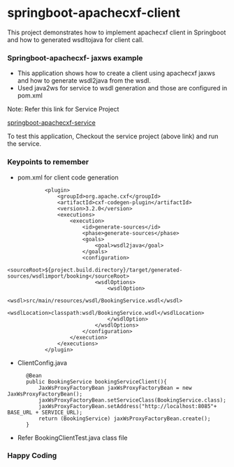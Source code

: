 # springboot-apachecxf-client
This project demonstrates how to implement apachecxf client in Springboot and how to generated wsdltojava for client call.

### Springboot-apachecxf- jaxws example ###

* This application shows how to create a client using apachecxf jaxws and how to generate wsdl2java from the wsdl.
* Used java2ws for service to wsdl generation and those are configured in pom.xml

Note: Refer this link for Service Project

[springboot-apachecxf-service](https://github.com/techragesh/springboot-apachecxf-service)

To test this application, Checkout the service project (above link) and run the service. 

### Keypoints to remember ###

* pom.xml for client code generation

```
            <plugin>
				<groupId>org.apache.cxf</groupId>
				<artifactId>cxf-codegen-plugin</artifactId>
				<version>3.2.0</version>
				<executions>
					<execution>
						<id>generate-sources</id>
						<phase>generate-sources</phase>
						<goals>
							<goal>wsdl2java</goal>
						</goals>
						<configuration>
							<sourceRoot>${project.build.directory}/target/generated-sources/wsdlimport/booking</sourceRoot>
							<wsdlOptions>
								<wsdlOption>
									<wsdl>src/main/resources/wsdl/BookingService.wsdl</wsdl>
									<wsdlLocation>classpath:wsdl/BookingService.wsdl</wsdlLocation>
								</wsdlOption>
							</wsdlOptions>
						</configuration>
					</execution>
				</executions>
			</plugin>

```

* ClientConfig.java

```
      @Bean
      public BookingService bookingServiceClient(){
          JaxWsProxyFactoryBean jaxWsProxyFactoryBean = new JaxWsProxyFactoryBean();
          jaxWsProxyFactoryBean.setServiceClass(BookingService.class);
          jaxWsProxyFactoryBean.setAddress("http://localhost:8085"+ BASE_URL + SERVICE_URL);
          return (BookingService) jaxWsProxyFactoryBean.create();
      }

```
* Refer BookingClientTest.java class file 

### Happy Coding ###